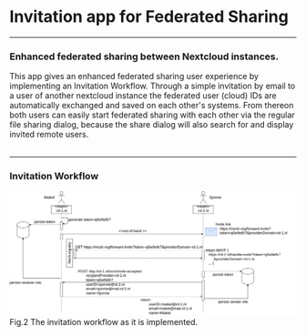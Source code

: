 # Invitation app for Federated Sharing

---
### Enhanced federated sharing between Nextcloud instances.
This app gives an enhanced federated sharing user experience by implementing an Invitation Workflow. Through a simple invitation by email to a user of another nextcloud instance the federated user (cloud) IDs are automatically exchanged and saved on each other's systems. From thereon both users can easily start federated sharing with each other via the regular file sharing dialog, because the share dialog will also search for and display invited remote users.<br><br>

---
### Invitation Workflow
![Invitation Workflow](img/invitation-flow-user-info-exchange.png "Invitation Workflow")
Fig.2 The invitation workflow as it is implemented.
